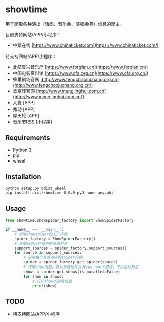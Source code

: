 # showtime

用于爬取各种演出（话剧、音乐会、演唱会等）信息的爬虫。

目前支持网站/APP/小程序：

- 中票在线 [https://www.chinaticket.com](https://www.chinaticket.com/)

待支持网站/APP/小程序：

- 北航晨兴音乐厅 [https://www.forqian.cn](https://www.forqian.cn/)
- 中国电影资料馆 [https://www.cfa.org.cn](https://www.cfa.org.cn/)
- 蜂巢剧场官网 [http://www.fengchaojuchang.org.cn](http://www.fengchaojuchang.org.cn/)
- 孟京辉官网 [http://www.mengjinghui.com.cn](http://www.mengjinghui.com.cn/)
- 大麦 [APP]
- 秀动 [APP]
- 摩天轮 [APP]
- 音乐节RSS [小程序]

## Requirements

- Python 3
- pip
- wheel

## Installation

```bash
python setup.py bdist_wheel
pip install dist/showtime-0.0.0-py3-none-any.whl
```

## Usage

```python
from showtime.showspider_factory import ShowSpiderFactory

if __name__ == '__main__':
    # 获取showspider的工厂实例
    spider_factory = ShowSpiderFactory()
    # 获取目前已经支持的资源列表
    support_sources = spider_factory.support_sources()
    for source in support_sources:
        # 获取每个资源对应的spider实例
        spider = spider_factory.get_spider(source)
        # 爬取show信息，默认多进程并且开cpu_num个进程，可以自行指定
        shows = spider.get_shows(is_parallel=False)
        for show in shows:
            # 打印show的简略信息
            print(show)
```

## TODO

- 待支持网站/APP/小程序